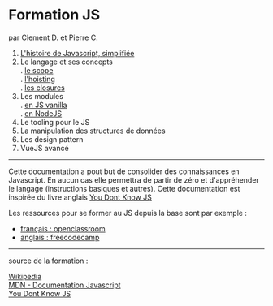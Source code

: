# Formation JS

par Clement D. et Pierre C.



1. [L'histoire de Javascript, simplifiée](chapitre1-historique/historique.md)
2. Le langage et ses concepts  
. [le scope](chapitre2-langage/1-scope.md)  
. [l'hoisting](chapitre2-langage/2-hoisting.md)  
. [les closures](chapitre2-langage/3-closure.md)
3. Les modules  
. [en JS vanilla](chapitre3-modules/1-vanillaJS.md)  
. [en NodeJS](chapitre3-modules/2-nodeJS.md)
5. Le tooling pour le JS
6. La manipulation des structures de données
7. Les design pattern  
8. VueJS avancé


---

Cette documentation a pout but de consolider des connaissances en Javascript. En aucun cas
elle permettra de partir de zéro et d'appréhender le langage (instructions basiques et autres).
Cette documentation est inspirée du livre anglais [You Dont Know JS](https://github.com/getify/You-Dont-Know-JS/tree/1st-ed)

Les ressources pour se former au JS depuis la base sont par exemple : 
- [français : openclassroom](https://openclassrooms.com/fr/courses/2984401-apprenez-a-coder-avec-javascript)
- [anglais : freecodecamp](https://guide.freecodecamp.org/javascript/)


---

source de la formation : 

[Wikipedia](https://fr.wikipedia.org)  
[MDN - Documentation Javascript](https://developer.mozilla.org/fr/docs/Web/JavaScript)  
[You Dont Know JS](https://github.com/getify/You-Dont-Know-JS)
